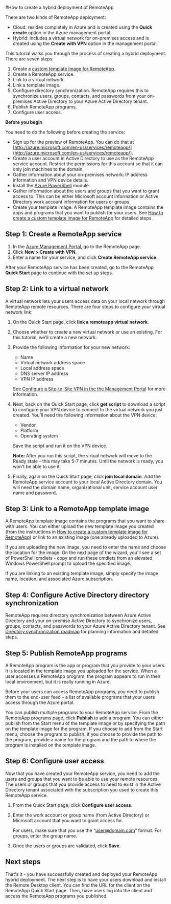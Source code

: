 <properties title="How to create a hybrid deployment of RemoteApp" pageTitle="How to create a hybrid deployment of RemoteApp" description="Learn how to create a deployment of RemoteApp that connects to your internal network." metaKeywords="" services="" solutions="" documentationCenter="" authors="elizapo" manager="kathyw" />

<tags ms.service="remoteapp" ms.workload="tbd" ms.tgt_pltfrm="na" ms.devlang="na" ms.topic="article" ms.date="09/12/2014" ms.author="elizapo" ms.manager="kathyw" />

#How to create a hybrid deployment of RemoteApp

There are two kinds of RemoteApp deployment: 

- Cloud: resides completely in Azure and is created using the **Quick create** option in the Azure management portal.  
- Hybrid: includes a virtual network for on-premises access and is created using the **Create with VPN** option in the management portal.

This tutorial walks you through the process of creating a hybrid deployment. There are seven steps: 

1.	Create a [custom template image for RemoteApp](http://azure.microsoft.com/en-us/documentation/articles/remoteapp-create-custom-image/).
2.	Create a RemoteApp service.
2.	Link to a virtual network.
3.	Link a template image.
4.	Configure directory synchronization. RemoteApp requires this to synchronize users, groups, contacts, and passwords from your on-premises Active Directory to your Azure Active Directory tenant.
5.	Publish RemoteApp programs.
6.	Configure user access.

**Before you begin**

You need to do the following before creating the service:

- Sign up for the preview of RemoteApp. You can do that at [http://azure.microsoft.com/en-us/services/remoteapp/](http://azure.microsoft.com/en-us/services/remoteapp/).
- Create a user account in Active Directory to use as the RemoteApp service account. Restrict the permissions for this account so that it can only join machines to the domain.
- Gather information about your on-premises network: IP address information and VPN device details.
- Install the [Azure PowerShell](http://azure.microsoft.com/en-us/documentation/articles/install-configure-powershell/) module.
- Gather information about the users and groups that you want to grant access to. This can be either Microsoft account information or Active Directory work account information for users or groups.
- Create your template image. A RemoteApp template image contains the apps and programs that you want to publish for your users. See [How to create a custom template image for RemoteApp](http://azure.microsoft.com/en-us/documentation/articles/remoteapp-create-custom-image/) for detailed steps. 






## **Step 1: Create a RemoteApp service** ##



1. In the [Azure Management Portal](http://manage.windowsazure.com), go to the RemoteApp page.
2. Click **New > Create with VPN**.
3. Enter a name for your service, and click **Create RemoteApp service**.

After your RemoteApp service has been created, go to the RemoteApp **Quick Start** page to continue with the set up steps.

## **Step 2: Link to a virtual network** ##

A virtual network lets your users access data on your local network through RemoteApp remote resources. There are four steps to configure your virtual network link:

1. On the Quick Start page, click **link a remoteapp virtual network**. 
2. Choose whether to create a new virtual network or use an existing. For this tutorial, we'll create a new network.
3. Provide the following information for your new network:  
      - Name
      - Virtual network address space
      - Local address space
      - DNS server IP address
      - VPN IP address

	See [Configure a Site-to-Site VPN in the the Management Portal](http://msdn.microsoft.com/library/azure/dn133795.aspx) for more information.

4. Next, back on the Quick Start page, click **get script** to download a script to configure your VPN device to connect to the virtual network you just created. You'll need the following information about the VPN device: 
	- Vendor
	- Platform
	- Operating system

	Save the script and run it on the VPN device. 

	**Note:** After you run this script, the virtual network will move to the Ready state - this may take 5-7 minutes. Until the network is ready, you won't be able to use it.

5. Finally, again on the Quick Start page, click **join local domain**. Add the RemoteApp service account to your local Active Directory domain. You will need the domain name, organizational unit, service account user name and password.


## **Step 3: Link to a RemoteApp template image** ##

A RemoteApp template image contains the programs that you want to share with users. You can either upload the new template image you created (from the instructions in [How to create a custom template image for RemoteApp](http://azure.microsoft.com/en-us/documentation/articles/remoteapp-create-custom-image/)) or link to an existing image (one already uploaded to Azure).

If you are uploading the new image, you need to enter the name and choose the location for the image. On the next page of the wizard, you'll see a set of PowerShell cmdlets - copy and run these cmdlets from an elevated Windows PowerShell prompt to upload the specified image.

If you are linking to an existing template image, simply specify the image name, location, and associated Azure subscription.



## **Step 4: Configure Active Directory directory synchronization** ##

RemoteApp requires directory synchronization between Azure Active Directory and your on-premise Active Directory to synchronize users, groups, contacts, and passwords to your Azure Active Directory tenant. See [Directory synchronization roadmap](http://msdn.microsoft.com//library/azure/hh967642.aspx) for planning information and detailed steps.

## **Step 5: Publish RemoteApp programs** ##

A RemoteApp program is the app or program that you provide to your users. It is located in the template image you uploaded for the service. When a user accesses a RemoteApp program, the program appears to run in their local environment, but it is really running in Azure. 

Before your users can access RemoteApp programs, you need to publish them to the end-user feed – a list of available programs that your users access through the Azure portal.
 
You can publish multiple programs to your RemoteApp service. From the RemoteApp programs page, click **Publish** to add a program. You can either publish from the Start menu of the template image or by specifying the path on the template image for the program. If you choose to add from the Start menu, choose the program to publish. If you choose to provide the path to the program, provide a name for the program and the path to where the program is installed on the template image.

## **Step 6: Configure user access** ##

Now that you have created your RemoteApp service, you need to add the users and groups that you want to be able to use your remote resources. The users or groups that you provide access to need to exist in the Active Directory tenant associated with the subscription you used to create this RemoteApp service.

1.	From the Quick Start page, click **Configure user access**. 
2.	Enter the work account or group name (from Active Directory) or Microsoft account that you want to grant access for.

	For users, make sure that you use the “user@domain.com” format. For groups, enter the group name.

3.	Once the users or groups are validated, click **Save**.


## Next steps ##
That's it - you have successfully created and deployed your RemoteApp hybrid deployment. The next step is to have your users download and install the Remote Desktop client. You can find the URL for the client on the RemoteApp Quick Start page. Then, have users log into the client and access the RemoteApp programs you published.


